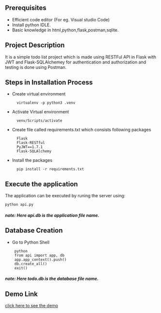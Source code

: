 ## Prerequisites

+ Efficient code editor (For eg. Visual studio Code)
+ Install python IDLE.
+ Basic knowledge in html,python,flask,postman,sqlite.

## Project Description

It is a simple todo list project  which is made using RESTFul API in Flask with JWT and Flask-SQLAlchemey for authentication and authorization and testing is done using Postman. 

## Steps in Installation Process

+ Create virtual environment
        
        virtualenv -p python3 .venv

+ Activate Virtual environment

        venv/Scripts/activate
  
+ Create file called requirements.txt which consists following packages
        
        Flask
        Flask-RESTful
        PyJWT==1.7.1
        Flask-SQLAlchemy

+ Install the packages

        pip install -r requirements.txt
 

## Execute the application 

The application can be executed by runing the server using:

    python api.py

##### note: Here api.db is the application file name.
 

## Database Creation

+ Go to Python Shell

       python
       from api import app, db
       app.app_context().push()
       db.create_all()
       exit()
  
##### note: Here todo.db is the database file name.


## Demo Link

[click here to see the demo](https://drive.google.com/file/d/14UzL3G5_XQCKJ8FhTetdBRpOVMYDhMdU/view?usp=sharing)









